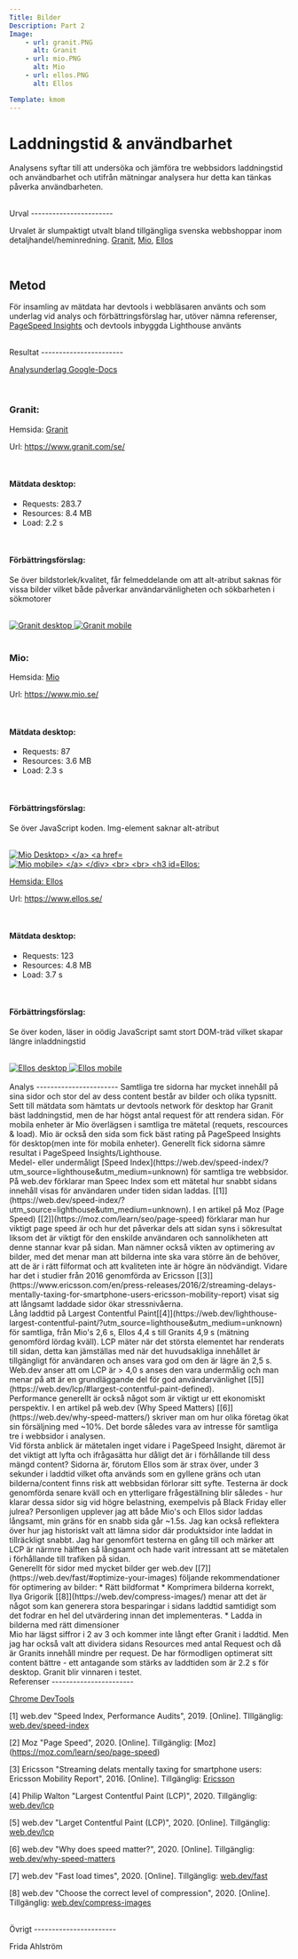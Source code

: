 ```yaml
---
Title: Bilder
Description: Part 2
Image: 
    - url: granit.PNG
      alt: Granit
    - url: mio.PNG
      alt: Mio     
    - url: ellos.PNG
      alt: Ellos

Template: kmom
---
```

<!-- "../image/report-kmom05/granit.PNG" -->


Laddningstid & användbarhet
=======================

<!-- Skriv en eller två rader om vad uppgiften handlar om. -->
Analysens syftar till att undersöka och jämföra tre webbsidors laddningstid och användbarhet och utifrån mätningar analysera hur detta kan tänkas påverka användbarheten.

<br>
Urval
-----------------------

<!-- Berätta vilka webbplatser du valt att undersöka och varför eller hur du gick tillväga när du gjorde ditt urval. -->
Urvalet är slumpaktigt utvalt bland tillgängliga svenska webbshoppar inom detaljhandel/heminredning. [Granit](https://www.granit.com/se/), [Mio](https://www.mio.se/), [Ellos](https://www.ellos.se/)


<br>

Metod
-----------------------

<!-- Berätta kort om din "metod", hur du gör för att utföra undersökningen. Berätta om du använder något speciellt verktyg. -->
För insamling av mätdata har devtools i webbläsaren använts och som underlag vid analys och förbättringsförslag har, utöver nämna referenser, [PageSpeed Insights](https://developers.google.com/speed/pagespeed/insights/) och devtools inbyggda Lighthouse använts


<br>
Resultat
-----------------------

<!-- Dokumentera dina resultat från din studie. Berätta vad du kom fram till, vilka resultat du hittade och observerade. -->
[Analysunderlag Google-Docs](https://docs.google.com/spreadsheets/d/1Z15Jq_YHlI1b5meegoCRuXg9tHocPWtrbDuysc3otSI/edit?usp=sharing)

<br>

### Granit: 

Hemsida: [Granit](https://www.granit.com/se/)

Url: https://www.granit.com/se/

<br>

#### Mätdata desktop:

- Requests: 283.7
- Resources: 8.4 MB
- Load: 2.2 s

<br>

#### Förbättringsförslag:  
Se över bildstorlek/kvalitet, får felmeddelande om att alt-atribut saknas för vissa bilder vilket både påverkar användarvänligheten och sökbarheten i sökmotorer
 <br>

<br>

<div class="img-cont">

<a href="%base_url%/image/pagespeed_granit_desktop.PNG">
    <img class="in-report right" src="%base_url%/image/pagespeed_granit_desktop.PNG?q=100" alt="Granit desktop">
</a>

<a href="%base_url%/image/pagespeed_granit_mobile.PNG">
    <img class="in-report left" src="%base_url%/image/pagespeed_granit_mobile.PNG?q=100"
    alt="Granit mobile">
</a>

</div>


<br>

### Mio: 
Hemsida: [Mio](https://www.mio.se/)

Url: https://www.mio.se/

<br>

#### Mätdata desktop:

- Requests: 87
- Resources: 3.6 MB
- Load: 2.3 s

<br>

#### Förbättringsförslag: 
Se över JavaScript koden. Img-element saknar alt-atribut

<br>
<div class="img-cont">

<a href="%base_url%/image/pagespeed_mio_desktop.PNG">
    <img class="in-report right" src="%base_url%/image/pagespeed_mio_desktop.PNG?q=100" alt="Mio Desktop>
</a>

<a href="%base_url%/image/pagespeed_mio_mobile.PNG">
    <img class="in-report left" src="%base_url%/image/pagespeed_mio_mobile.PNG?q=100" alt="Mio mobile>
</a>

</div>
<br>
<br>

### Ellos: 
Hemsida: [Ellos](https://www.ellos.se/)

Url: https://www.ellos.se/

<br>

#### Mätdata desktop:

- Requests: 123
- Resources: 4.8 MB
- Load: 3.7 s

<br>

#### Förbättringsförslag:
Se över koden, läser in oödig JavaScript samt stort DOM-träd vilket skapar längre inladdningstid 

<br>

<div class="img-cont">

<a href="%base_url%/image/pagespeed_ellos_desktop.PNG">
    <img class="in-report right" src="%base_url%/image/pagespeed_ellos_desktop.PNG?q=100" alt="Ellos desktop">
</a>

<a href="%base_url%/image/pagespeed_ellos_mobile.PNG">
    <img class="in-report left" src="%base_url%/image/pagespeed_ellos_mobile.PNG?q=100" alt="Ellos mobile">
</a>

</div>


<br>
Analys
-----------------------
<!-- 
Diskutera och analysera de resultaten du fann. -->
Samtliga tre sidorna har mycket innehåll på sina sidor och stor del av dess content består av bilder och olika typsnitt.
Sett till mätdata som hämtats ur devtools network för desktop har Granit bäst laddningstid, men de har högst antal request för att rendera sidan. För mobila enheter är Mio  överlägsen i samtliga tre mätetal (requets, rescources & load). Mio är också den sida som fick bäst rating på PageSpeed Insights för desktop(men inte för mobila enheter). Generellt fick sidorna sämre resultat i PageSpeed Insights/Lighthouse. 

<br>
Medel- eller undermåligt [Speed Index](https://web.dev/speed-index/?utm_source=lighthouse&utm_medium=unknown) för samtliga tre webbsidor. På web.dev förklarar man Speec Index som ett mätetal hur snabbt sidans innehåll visas för användaren under tiden sidan laddas. [[1]](https://web.dev/speed-index/?utm_source=lighthouse&utm_medium=unknown). I en artikel på Moz (Page Speed) [[2]](https://moz.com/learn/seo/page-speed) förklarar man hur viktigt page speed är och hur det påverkar dels att sidan syns i sökresultat liksom det är viktigt för den enskilde användaren och sannolikheten att denne stannar kvar på sidan. Man nämner också vikten av optimering av bilder, med det menar man att bilderna inte ska vara större än de behöver, att de är i rätt filformat och att kvaliteten inte är högre än nödvändigt. Vidare har det i studier från 2016 genomförda av Ericsson [[3]](https://www.ericsson.com/en/press-releases/2016/2/streaming-delays-mentally-taxing-for-smartphone-users-ericsson-mobility-report) visat sig att långsamt laddade sidor ökar stressnivåerna. 


<br>
Lång laddtid på Largest Contentful Paint[[4]](https://web.dev/lighthouse-largest-contentful-paint/?utm_source=lighthouse&utm_medium=unknown) för samtliga, från Mio's 2,6 s,  Ellos 4,4 s  till Granits 4,9 s (mätning genomförd lördag kväll). LCP mäter när det största elementet har renderats till sidan, detta kan jämställas med när det huvudsakliga innehållet är tillgängligt för användaren och anses vara god om den är lägre än 2,5 s. Web.dev anser att om LCP är > 4,0 s anses den vara undermålig och man menar på att är en grundläggande del för god användarvänlighet [[5]](https://web.dev/lcp/#largest-contentful-paint-defined). 

<br>
Performance generellt är också något som är viktigt ur ett ekonomiskt perspektiv. I en artikel på web.dev (Why Speed Matters) [[6]](https://web.dev/why-speed-matters/) skriver man om hur olika företag ökat sin försäljning med ~10%. Det borde således vara av intresse för samtliga tre i webbsidor i analysen.

<br>
Vid första anblick är mätetalen inget vidare i PageSpeed Insight, däremot är det viktigt att lyfta och ifrågasätta hur dåligt det är i förhållande till dess mängd content? Sidorna är, förutom Ellos som är strax över, under 3 sekunder i laddtid vilket ofta används som en gyllene gräns och utan bilderna/content finns risk att webbsidan förlorar sitt syfte. Testerna är dock genomförda senare kväll och en ytterligare frågeställning blir således - hur klarar dessa sidor sig vid högre belastning, exempelvis på Black Friday eller julrea?
Personligen upplever jag att både Mio's och Ellos sidor laddas långsamt, min gräns för en snabb sida går ~1.5s. Jag kan också reflektera över hur jag historiskt valt att lämna sidor där produktsidor inte laddat in tillräckligt snabbt. Jag har genomfört testerna en gång till och märker att LCP är närmre hälften så långsamt och hade varit intressant att se mätetalen i förhållande till trafiken på sidan.

<br> 
Generellt för sidor med mycket bilder ger web.dev [[7]](https://web.dev/fast/#optimize-your-images) följande rekommendationer för optimering av bilder:
* Rätt bildformat
* Komprimera bilderna korrekt, Ilya Grigorik [[8]](https://web.dev/compress-images/) menar att det är något som kan generera stora besparingar i sidans laddtid samtidigt som det fodrar en hel del utvärdering innan det implementeras.
* Ladda in bilderna med rätt dimensioner


<br>
Mio har lägst siffror i 2 av 3 och kommer inte långt efter Granit i laddtid. Men jag har också valt att dividera sidans Resources med antal Request och då är Granits innehåll mindre per request. De har förmodligen optimerat sitt content bättre - ett antagande som stärks av laddtiden som är 2.2 s för desktop. Granit blir vinnaren i testet.


<br>
Referenser
-----------------------

[Chrome DevTools](https://developers.google.com/web/tools/chrome-devtools/network)

[1] web.dev "Speed Index, Performance Audits", 2019. [Online]. TIllgänglig: 
[web.dev/speed-index](https://web.dev/speed-index/?utm_source=lighthouse&utm_medium=unknown)

[2] Moz "Page Speed", 2020. [Online]. Tillgänglig: [Moz] (https://moz.com/learn/seo/page-speed)

[3] Ericsson "Streaming delats mentally taxing for smartphone users: Ericsson Mobility Report", 2016. [Online]. Tillgänglig: [Ericsson](https://www.ericsson.com/en/press-releases/2016/2/streaming-delays-mentally-taxing-for-smartphone-users-ericsson-mobility-report)

[4] Philip Walton "Largest Contentful Paint (LCP)", 2020. Tillgänglig: [web.dev/lcp](https://web.dev/lighthouse-largest-contentful-paint/?utm_source=lighthouse&utm_medium=unknown)

[5] web.dev "Larget Contentful Paint (LCP)", 2020. [Online]. Tillgänglig: [web.dev/lcp](https://web.dev/lcp/#largest-contentful-paint-defined)

[6] web.dev "Why does speed matter?", 2020. [Online]. Tillgänglig: [web.dev/why-speed-matters](https://web.dev/why-speed-matters/)

[7] web.dev "Fast load times", 2020. [Online]. Tillgänglig: [web.dev/fast](https://web.dev/fast/#optimize-your-images)

[8] web.dev "Choose the correct level of compression", 2020. [Online]. Tillgänglig: [web.dev/compress-images](https://web.dev/compress-images/)



<!-- Ange de eventuella referenser du använder dig av, om några. -->

<br>
Övrigt
-----------------------

<!-- Skriv ditt eget namn samt vilka gruppmedlemmar som deltog i att författa rapporten. -->
Frida Ahlström

<br>